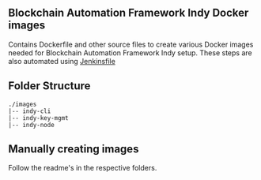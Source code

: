 ## Blockchain Automation Framework Indy Docker images

Contains Dockerfile and other source files to create various Docker images needed for Blockchain Automation Framework Indy setup. These steps are also automated using [Jenkinsfile](../../../automation/hyperledger-indy/Jenkinsfile)

## Folder Structure
```
./images
|-- indy-cli
|-- indy-key-mgmt
|-- indy-node
```

## Manually creating images
Follow the readme's in the respective folders.
